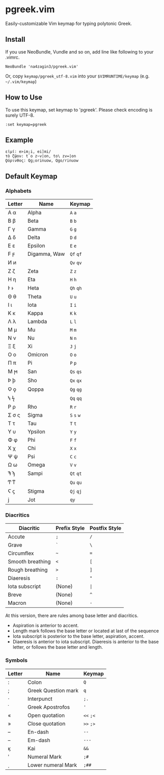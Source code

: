pgreek.vim
==========

Easily-customizable Vim keymap for typing polytonic Greek.

Install
----

If you use NeoBundle, Vundle and so on, add line like following to your .vimrc.

    NeoBundle 'na4zagin3/pgreek.vim'

Or, copy `keymap/pgreek_utf-8.vim` into your `$VIMRUNTIME/keymap` (e.g. `~/.vim/keymap`)


How to Use
----

To use this keymap, set keymap to 'pgreek'. Please check encoding is surely UTF-8.

    :set keymap=pgreek

Example
----

    εἰμί: e>im;i, ei]mi/
    τὸ ζῷον: t`o z~v|on, to\ zv=|on
    Ϙόρινθος: Qg;orinuow, Qgo/rinuow

Default Keymap
----

### Alphabets

| Letter | Name         | Keymap     |
| ------ | ------------ | ---------- |
| Α α    | Alpha        | `A` `a`    |
| Β β    | Beta         | `B` `b`    |
| Γ γ    | Gamma        | `G` `g`    |
| Δ δ    | Delta        | `D` `d`    |
| Ε ε    | Epsilon      | `E` `e`    |
| Ϝ ϝ    | Digamma, Waw | `Qf` `qf`  |
| Ͷ ͷ    |              | `Qv` `qv`  |
| Ζ ζ    | Zeta         | `Z` `z`    |
| Η η    | Eta          | `H` `h`    |
| Ͱ ͱ    | Heta         | `Qh` `qh`  |
| Θ θ    | Theta        | `U` `u`    |
| Ι ι    | Iota         | `I` `i`    |
| Κ κ    | Kappa        | `K` `k`    |
| Λ λ    | Lambda       | `L` `l`    |
| Μ μ    | Mu           | `M` `m`    |
| Ν ν    | Nu           | `N` `n`    |
| Ξ ξ    | Xi           | `J` `j`    |
| Ο ο    | Omicron      | `O` `o`    |
| Π π    | Pi           | `P` `p`    |
| Ϻ ϻ    | San          | `Qs` `qs`  |
| Ϸ ϸ    | Sho          | `Qx` `qx`  |
| Ϙ ϙ    | Qoppa        | `Qg` `qg`  |
| Ϟ ϟ    |              | `Qq` `qq`  |
| Ρ ρ    | Rho          | `R` `r`    |
| Σ σ ς  | Sigma        | `S` `s` `w` |
| Τ τ    | Tau          | `T` `t`    |
| Υ υ    | Ypsilon      | `Y` `y`    |
| Φ φ    | Phi          | `F` `f`    |
| Χ χ    | Chi          | `X` `x`    |
| Ψ ψ    | Psi          | `C` `c`    |
| Ω ω    | Omega        | `V` `v`    |
| Ϡ ϡ    | Sampi        | `Qt` `qt`  |
| Ͳ ͳ    |              | `Qu` `qu`  |
| Ϛ ϛ    | Stigma       | `Qj` `qj`  |
| ϳ      | Jot          | `qy`       |

### Diacritics

| Diacritic         | Prefix Style | Postfix Style |
| ----------------- | ------------ | ------------- |
| Accute            | `;`          | `/`           |
| Grave             | `` ` ``      | `\`           |
| Circumflex        | `~`          | `=`           |
| Smooth breathing  | `<`          | `[`           |
| Rough breathing   | `>`          | `]`           |
| Diaeresis         | `:`          | `"`           |
| Iota subscript    | (None)       | <code>&#x7C;</code> |
| Breve             | (None)       | `^`           |
| Macron            | (None)       | `-`           |

At this version, there are rules among base letter and diacritics.

- Aspiration is anterior to accent.
- Length mark follows the base letter or located at last of the sequence
- Iota subscript is posterior to the base letter, aspiration, accent.
- Diaeresis is anterior to iota subscript. Diaeresis is anterior to the base letter, or follows the base letter and length. 


### Symbols

| Letter | Name                 | Keymap    |
| ------ | -------------------- | --------- |
| :      | Colon                | `Q`       |
| ;      | Greek Question mark  | `q`       |
| ·      | Interpunct           | `;.`      |
| ᾽      | Greek Apostrofos     | `'`       |
| «      | Open quotation       | `<<` `;<` |
| »      | Close quotation      | `>>` `;>` |
| –      | En-dash              | `--`      |
| –      | Em-dash              | `---`     |
| ϗ      | Kai                  | `&&`      |
| ʹ      | Numeral Mark         | `;#`      |
| ͵      | Lower numeral Mark   | `;##`      |

